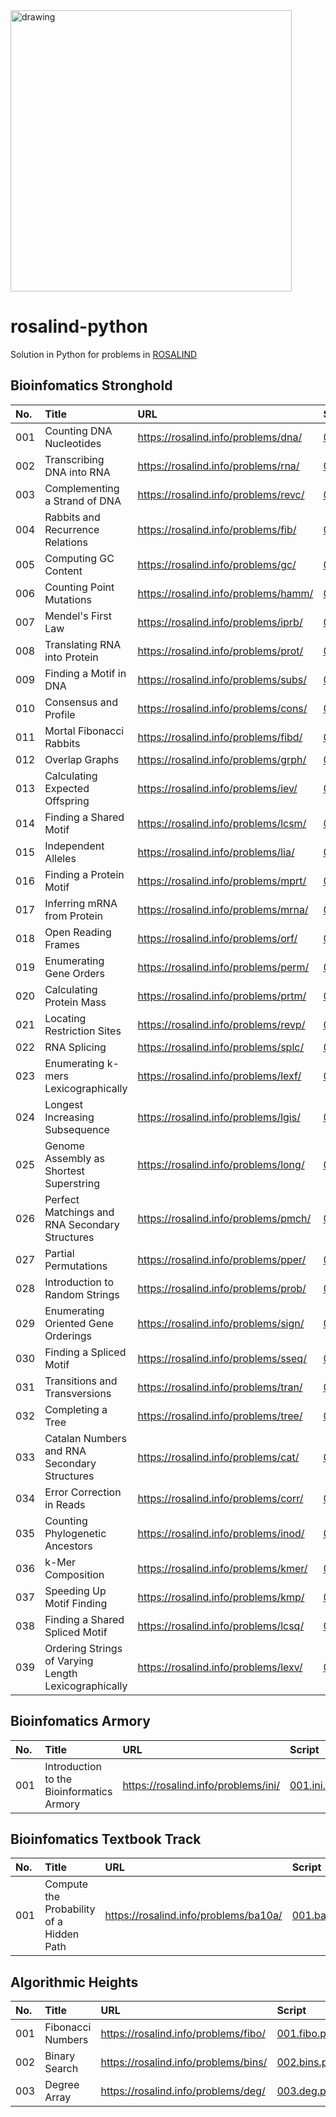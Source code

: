 <img src="https://s2.loli.net/2022/07/04/rD5a9fk21iVJ7KG.jpg" alt="drawing" width="450"/>

# rosalind-python

Solution in Python for problems in [ROSALIND](https://rosalind.info/)


## Bioinfomatics Stronghold


| No. | Title | URL | Script |
| :----- | :----- | :---- | :---- |
| 001 | Counting DNA Nucleotides | https://rosalind.info/problems/dna/ | [001.dna.py](./bioinfomatics-stronghold/001.dna.py) |
| 002 | Transcribing DNA into RNA | https://rosalind.info/problems/rna/ | [002.rna.py](./bioinfomatics-stronghold/002.rna.py) |
| 003 | Complementing a Strand of DNA | https://rosalind.info/problems/revc/ | [003.revc.py](./bioinfomatics-stronghold/003.revc.py) |
| 004 | Rabbits and Recurrence Relations | https://rosalind.info/problems/fib/ | [004.fib.py](./bioinfomatics-stronghold/004.fib.py) |
| 005 | Computing GC Content | https://rosalind.info/problems/gc/ | [005.gc.py](./bioinfomatics-stronghold/005.gc.py) |
| 006 | Counting Point Mutations | https://rosalind.info/problems/hamm/ | [006.hamm.py](./bioinfomatics-stronghold/006.hamm.py) |
| 007 | Mendel&#39;s First Law | https://rosalind.info/problems/iprb/ | [007.iprb.py](./bioinfomatics-stronghold/007.iprb.py) |
| 008 | Translating RNA into Protein | https://rosalind.info/problems/prot/ | [008.prot.py](./bioinfomatics-stronghold/008.prot.py) |
| 009 | Finding a Motif in DNA | https://rosalind.info/problems/subs/ | [009.subs.py](./bioinfomatics-stronghold/009.subs.py) |
| 010 | Consensus and Profile | https://rosalind.info/problems/cons/ | [010.cons.py](./bioinfomatics-stronghold/010.cons.py) |
| 011 | Mortal Fibonacci Rabbits | https://rosalind.info/problems/fibd/ | [011.fibd.py](./bioinfomatics-stronghold/011.fibd.py) |
| 012 | Overlap Graphs | https://rosalind.info/problems/grph/ | [012.grph.py](./bioinfomatics-stronghold/012.grph.py) |
| 013 | Calculating Expected Offspring | https://rosalind.info/problems/iev/ | [013.iev.py](./bioinfomatics-stronghold/013.iev.py) |
| 014 | Finding a Shared Motif | https://rosalind.info/problems/lcsm/ | [014.lcsm.py](./bioinfomatics-stronghold/014.lcsm.py) |
| 015 | Independent Alleles | https://rosalind.info/problems/lia/ | [015.lia.py](./bioinfomatics-stronghold/015.lia.py) |
| 016 | Finding a Protein Motif | https://rosalind.info/problems/mprt/ | [016.mprt.py](./bioinfomatics-stronghold/016.mprt.py) |
| 017 | Inferring mRNA from Protein | https://rosalind.info/problems/mrna/ | [017.mrna.py](./bioinfomatics-stronghold/017.mrna.py) |
| 018 | Open Reading Frames | https://rosalind.info/problems/orf/ | [018.orf.py](./bioinfomatics-stronghold/018.orf.py) |
| 019 | Enumerating Gene Orders | https://rosalind.info/problems/perm/ | [019.perm.py](./bioinfomatics-stronghold/019.perm.py) |
| 020 | Calculating Protein Mass | https://rosalind.info/problems/prtm/ | [020.prtm.py](./bioinfomatics-stronghold/020.prtm.py) |
| 021 | Locating Restriction Sites | https://rosalind.info/problems/revp/ | [021.revp.py](./bioinfomatics-stronghold/021.revp.py) |
| 022 | RNA Splicing | https://rosalind.info/problems/splc/ | [022.splc.py](./bioinfomatics-stronghold/022.splc.py) |
| 023 | Enumerating k-mers Lexicographically | https://rosalind.info/problems/lexf/ | [023.lexf.py](./bioinfomatics-stronghold/023.lexf.py) |
| 024 | Longest Increasing Subsequence | https://rosalind.info/problems/lgis/ | [024.lgis.py](./bioinfomatics-stronghold/024.lgis.py) |
| 025 | Genome Assembly as Shortest Superstring | https://rosalind.info/problems/long/ | [025.long.py](./bioinfomatics-stronghold/025.long.py) |
| 026 | Perfect Matchings and RNA Secondary Structures | https://rosalind.info/problems/pmch/ | [026.pmch.py](./bioinfomatics-stronghold/026.pmch.py) |
| 027 | Partial Permutations | https://rosalind.info/problems/pper/ | [027.pper.py](./bioinfomatics-stronghold/027.pper.py) |
| 028 | Introduction to Random Strings | https://rosalind.info/problems/prob/ | [028.prob.py](./bioinfomatics-stronghold/028.prob.py) |
| 029 | Enumerating Oriented Gene Orderings | https://rosalind.info/problems/sign/ | [029.sign.py](./bioinfomatics-stronghold/029.sign.py) |
| 030 | Finding a Spliced Motif | https://rosalind.info/problems/sseq/ | [030.sseq.py](./bioinfomatics-stronghold/030.sseq.py) |
| 031 | Transitions and Transversions | https://rosalind.info/problems/tran/ | [031.tran.py](./bioinfomatics-stronghold/031.tran.py) |
| 032 | Completing a Tree | https://rosalind.info/problems/tree/ | [032.tree.py](./bioinfomatics-stronghold/032.tree.py) |
| 033 | Catalan Numbers and RNA Secondary Structures | https://rosalind.info/problems/cat/ | [033.cat.py](./bioinfomatics-stronghold/033.cat.py) |
| 034 | Error Correction in Reads | https://rosalind.info/problems/corr/ | [034.corr.py](./bioinfomatics-stronghold/034.corr.py) |
| 035 | Counting Phylogenetic Ancestors | https://rosalind.info/problems/inod/ | [035.inod.py](./bioinfomatics-stronghold/035.inod.py) |
| 036 | k-Mer Composition | https://rosalind.info/problems/kmer/ | [036.kmer.py](./bioinfomatics-stronghold/036.kmer.py) |
| 037 | Speeding Up Motif Finding | https://rosalind.info/problems/kmp/ | [037.kmp.py](./bioinfomatics-stronghold/037.kmp.py) |
| 038 | Finding a Shared Spliced Motif | https://rosalind.info/problems/lcsq/ | [038.lcsq.py](./bioinfomatics-stronghold/038.lcsq.py) |
| 039 | Ordering Strings of Varying Length Lexicographically | https://rosalind.info/problems/lexv/ | [039.lexv.py](./bioinfomatics-stronghold/039.lexv.py) |

## Bioinfomatics Armory


| No. | Title | URL | Script |
| :----- | :----- | :---- | :---- |
| 001 | Introduction to the Bioinformatics Armory | https://rosalind.info/problems/ini/ | [001.ini.py](./bioinfomatics-armory/001.ini.py) |

## Bioinfomatics Textbook Track


| No. | Title | URL | Script |
| :----- | :----- | :---- | :---- |
| 001 | Compute the Probability of a Hidden Path | https://rosalind.info/problems/ba10a/ | [001.ba10a.py](./bioinfomatics-textbook-track/001.ba10a.py) |

## Algorithmic Heights


| No. | Title | URL | Script |
| :----- | :----- | :---- | :---- |
| 001 | Fibonacci Numbers | https://rosalind.info/problems/fibo/ | [001.fibo.py](./algorithmic-heights/001.fibo.py) |
| 002 | Binary Search | https://rosalind.info/problems/bins/ | [002.bins.py](./algorithmic-heights/002.bins.py) |
| 003 | Degree Array | https://rosalind.info/problems/deg/ | [003.deg.py](./algorithmic-heights/003.deg.py) |
